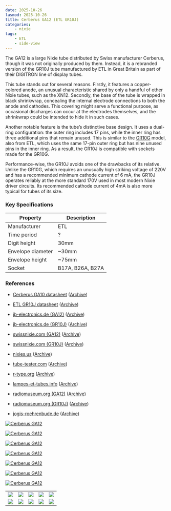 ```yaml
---
date: 2025-10-26
lasmod: 2025-10-26
title: Cerberus GA12 (ETL GR10J)
categories:
    - nixie
tags:
    - ETL
    - side-view
---
```


The GA12 is a large Nixie tube distributed by Swiss manufacturer Cerberus, though it was not originally produced by them. Instead, it is a rebranded version of the GR10J tube manufactured by ETL in Great Britain as part of their DIGITRON line of display tubes.

This tube stands out for several reasons. Firstly, it features a copper-colored anode, an unusual characteristic shared by only a handful of other Nixie tubes, such as the XN12. Secondly, the base of the tube is wrapped in black shrinkwrap, concealing the internal electrode connections to both the anode and cathodes. This covering might serve a functional purpose, as occasional discharges can occur at the electrodes themselves, and the shrinkwrap could be intended to hide it in such cases.

Another notable feature is the tube’s distinctive base design. It uses a dual-ring configuration: the outer ring includes 17 pins, while the inner ring has three additional pins that remain unused. This is similar to the [GR10G](/nixie/etl-gr10g/) model, also from ETL, which uses the same 17-pin outer ring but has nine unused pins in the inner ring. As a result, the GR10J is compatible with sockets made for the GR10G.

Performance-wise, the GR10J avoids one of the drawbacks of its relative. Unlike the GR10G, which requires an unusually high striking voltage of 220V and has a recommended minimum cathode current of 6 mA, the GR10J operates reliably at the more standard 170V used in most modern Nixie driver circuits. Its recommended cathode current of 4mA is also more typical for tubes of its size.

### Key Specifications

| Property          | Description      |
|-------------------|------------------|
| Manufacturer      | ETL              |
| Time period       | ?                |
| Digit height      | 30mm             |
| Envelope diameter | ~30mm            |
| Envelope height   | ~75mm            |
| Socket            | B17A, B26A, B27A |

### References

- [Cerberus GA10 datasheet](https://www.tube-tester.com/sites/nixie/dat_arch/Cerberus_GA.pdf) ([Archive](https://web.archive.org/web/20241014122547/https://www.tube-tester.com/sites/nixie/dat_arch/Cerberus_GA.pdf))

- [ETL GR10J datasheet](http://www.jb-electronics.de/downloads/elektronik/nixies/GR10J.pdf) ([Archive](https://web.archive.org/web/20240421195633/http://www.jb-electronics.de/downloads/elektronik/nixies/GR10J.pdf))

- [jb-electronics.de (GA12)](http://www.jb-electronics.de/html/elektronik/nixies/n_ga12.htm) ([Archive](https://web.archive.org/web/20240421194556/http://www.jb-electronics.de/html/elektronik/nixies/n_ga12.htm))

- [jb-electronics.de (GR10J)](http://www.jb-electronics.de/html/elektronik/nixies/n_gr10j.htm) ([Archive](https://web.archive.org/web/20250807104454/http://jb-electronics.de/html/elektronik/nixies/n_gr10j.htm))

- [swissnixie.com (GA12)](https://www.swissnixie.com/tubes/GA12/) ([Archive](https://web.archive.org/web/20240424051918/https://www.swissnixie.com/tubes/GA12/))

- [swissnixie.com (GR10J)](https://www.swissnixie.com/tubes/GR10J/) ([Archive](https://web.archive.org/web/20250326074748/https://www.swissnixie.com/tubes/GR10J/))

- [nixies.us](https://www.nixies.us/bwg_gallery/gr10j/) ([Archive](https://web.archive.org/web/20250524043451/https://www.nixies.us/bwg_gallery/gr10j/))

- [tube-tester.com](https://www.tube-tester.com/sites/nixie/data/V600/GR10J/gr10j.htm) ([Archive](https://web.archive.org/web/20241007122124/https://www.tube-tester.com/sites/nixie/data/V600/GR10J/gr10j.htm))

- [r-type.org](https://r-type.org/exhib/acf0340.htm) ([Archive](https://web.archive.org/web/20250719235943/https://r-type.org/exhib/acf0340.htm))

- [lampes-et-tubes.info](https://lampes-et-tubes.info/cd/cd028.php) ([Archive](https://web.archive.org/web/20251026174748/https://lampes-et-tubes.info/cd/cd028.php))

- [radiomuseum.org (GA12)](https://www.radiomuseum.org/tubes/tube_ga12.html) ([Archive](https://web.archive.org/web/20250421073755/https://www.radiomuseum.org/tubes/tube_ga12.html))

- [radiomuseum.org (GR10J)](https://www.radiomuseum.org/tubes/tube_gr10j.html) ([Archive](https://web.archive.org/web/20250711030829/https://www.radiomuseum.org/tubes/tube_gr10j.html))

- [jogis-roehrenbude.de](https://www.jogis-roehrenbude.de/Roehren-Geschichtliches/Nixie/GR10J.htm) ([Archive](https://web.archive.org/web/20240421201518/https://www.jogis-roehrenbude.de/Roehren-Geschichtliches/Nixie/GR10J.htm))

[![Cerberus GA12](assets/1.jpg)](assets/1.jpg)

[![Cerberus GA12](assets/2.jpg)](assets/2.jpg)

[![Cerberus GA12](assets/3.jpg)](assets/3.jpg)

[![Cerberus GA12](assets/4.jpg)](assets/4.jpg)

[![Cerberus GA12](assets/5.jpg)](assets/5.jpg)

[![Cerberus GA12](assets/6.jpg)](assets/6.jpg)

[![Cerberus GA12](assets/7.jpg)](assets/7.jpg)

<table>
    <tr>
        <td>
            <a href="assets/8.jpg">
                <img src="assets/8.jpg">
            </a>
        </td>
        <td>
            <a href="assets/9.jpg">
                <img src="assets/9.jpg">
            </a>
        </td>
        <td>
            <a href="assets/10.jpg">
                <img src="assets/10.jpg">
            </a>
        </td>
         <td>
            <a href="assets/11.jpg">
                <img src="assets/11.jpg">
            </a>
        </td>
        <td>
            <a href="assets/12.jpg">
                <img src="assets/12.jpg">
            </a>
        </td>
    </tr>
    <tr>
        <td>
            <a href="assets/13.jpg">
                <img src="assets/13.jpg">
            </a>
        </td>
        <td>
            <a href="assets/14.jpg">
                <img src="assets/14.jpg">
            </a>
        </td>
        <td>
            <a href="assets/15.jpg">
                <img src="assets/15.jpg">
            </a>
        </td>
         <td>
            <a href="assets/16.jpg">
                <img src="assets/16.jpg">
            </a>
        </td>
        <td>
            <a href="assets/17.jpg">
                <img src="assets/17.jpg">
            </a>
        </td>
    </tr>
</table>